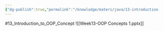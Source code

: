 ```yaml
---
{"dg-publish":true,"permalink":"/knowladge/materi/java/13-introduction-to-oop-concept/","dgPassFrontmatter":true,"noteIcon":""}
---
```


#13_Introduction_to_OOP_Concept
![[Week13-OOP Concepts 1.pptx]]
